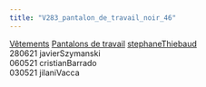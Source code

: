 ```yaml
---
title: "V283_pantalon_de_travail_noir_46"
---
```


[Vêtements](notes/equipements/L_Vetements.md) [Pantalons de travail](notes/equipements/vetements/V_PantalonsDeTravail.md) [stephaneThiebaud](notes/utilisateurs/beneficiaires/stephaneThiebaud.md)\
280621 javierSzymanski\
060521 cristianBarrado\
030521 jilaniVacca